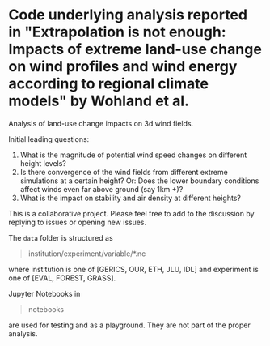 # Code underlying analysis reported in "Extrapolation is not enough: Impacts of extreme land-use change on wind profiles and wind energy according to regional climate models" by Wohland et al.

Analysis of land-use change impacts on 3d wind fields. 

Initial leading questions:
1. What is the magnitude of potential wind speed changes on different height levels?
2. Is there convergence of the wind fields from different extreme simulations at a certain height? Or: Does the lower boundary conditions affect winds even far above ground (say 1km +)?
3. What is the impact on stability and air density at different heights?

This is a collaborative project. Please feel free to add to the discussion by replying to issues or opening new issues.

The `data` folder is structured as

> institution/experiment/variable/*.nc

where institution is one of [GERICS, OUR, ETH, JLU, IDL] 
and experiment is one of [EVAL, FOREST, GRASS].

Jupyter Notebooks in 

> notebooks

are used for testing and as a playground. They are not part of the proper analysis.
